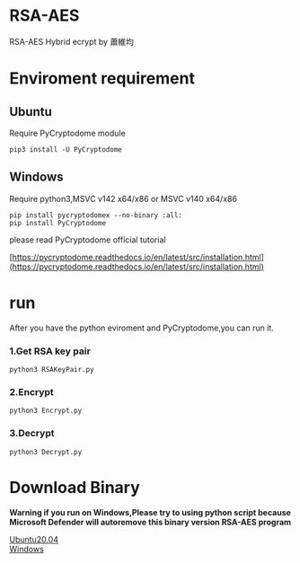 # RSA-AES
RSA-AES Hybrid ecrypt by 蕭維均

# Enviroment requirement

## Ubuntu
Require PyCryptodome module
```
pip3 install -U PyCryptodome
```

## Windows

Require python3,MSVC v142 x64/x86 or MSVC v140 x64/x86

```
pip install pycryptodomex --no-binary :all:
pip install PyCryptodome
```

please read PyCryptodome official tutorial

[https://pycryptodome.readthedocs.io/en/latest/src/installation.html](https://pycryptodome.readthedocs.io/en/latest/src/installation.html)

# run

After you have the python eviroment and PyCryptodome,you can run it.

### 1.Get RSA key pair

```
python3 RSAKeyPair.py
```

### 2.Encrypt

```
python3 Encrypt.py
```

### 3.Decrypt

```
python3 Decrypt.py
```

# Download Binary

**Warning if you run on Windows,Please try to using python script because Microsoft Defender will autoremove this binary version RSA-AES program**

[Ubuntu20.04](https://github.com/AlexTrinityBlock/RSA-AES/raw/master/Executable/Ubuntu20.04.zip)  
[Windows](https://github.com/AlexTrinityBlock/RSA-AES/raw/master/Executable/Windows_64bit.zip)
